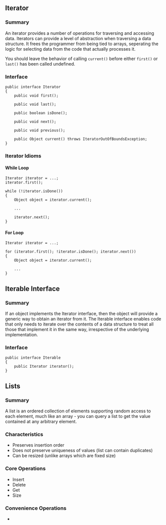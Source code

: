 ## Iterator ##
### Summary ###
An iterator provides a number of operations for traversing and accessing data. Iterators can provide a level of abstraction when traversing a data structure. It frees the programmer from being tied to arrays, seperating the logic for selecting data from the code that actually processes it.

You should leave the behavior of calling <code>current()</code> before either <code>first()</code> or <code>last()</code> has been called undefined.

### Interface ###
	public interface Iterator
	{
		public void first();

		public void last();

		public boolean isDone();

		public void next();

		public void previous();

		public Object current() throws IteratorOutOfBoundsException;
	}

### Iterator Idioms ###
#### While Loop ####
	Iterator iterator = ...;
	iterator.first();

	while (!iterator.isDone())
	{
		Object object = iterator.current();

		...

		iterator.next();
	}
#### For Loop ####
	Iterator iterator = ...;

	for (iterator.first(); !iterator.isDone(); iterator.next())
	{
		Object object = iterator.current();

		...
	}

## Iterable Interface ##
### Summary ###
If an object implements the Iterator interface, then the object will provide a generic way to obtain an iterator from it. The Iterable interface enables code that only needs to iterate over the contents of a data structure to treat all those that implement it in the same way, irrespective of the underlying implementation.

### Interface ###
	public interface Iterable
	{
		public Iterator iterator();
	}

## Lists ##
### Summary ###
A list is an ordered collection of elements supporting random access to each element, much like an array - you can query a list to get the value contained at any arbitrary element.

### Characteristics ###
*  Preserves insertion order
*  Does not preserve uniqueness of values (list can contain duplicates)
*  Can be resized (unlike arrays which are fixed size)

### Core Operations ###
*  Insert
*  Delete
*  Get
*  Size

### Convenience Operations ###
* 